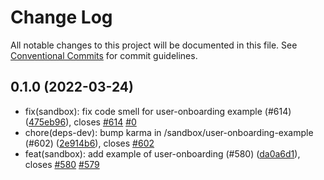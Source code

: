 # Change Log

All notable changes to this project will be documented in this file.
See [Conventional Commits](https://conventionalcommits.org) for commit guidelines.

## 0.1.0 (2022-03-24)

* fix(sandbox): fix code smell for user-onboarding example (#614) ([475eb96](https://github-personal/sourcefuse/loopback4-microservice-catalog/commit/475eb96)), closes [#614](https://github-personal/sourcefuse/loopback4-microservice-catalog/issues/614) [#0](https://github-personal/sourcefuse/loopback4-microservice-catalog/issues/0)
* chore(deps-dev): bump karma in /sandbox/user-onboarding-example (#602) ([2e914b6](https://github-personal/sourcefuse/loopback4-microservice-catalog/commit/2e914b6)), closes [#602](https://github-personal/sourcefuse/loopback4-microservice-catalog/issues/602)
* feat(sandbox): add example of user-onboarding (#580) ([da0a6d1](https://github-personal/sourcefuse/loopback4-microservice-catalog/commit/da0a6d1)), closes [#580](https://github-personal/sourcefuse/loopback4-microservice-catalog/issues/580) [#579](https://github-personal/sourcefuse/loopback4-microservice-catalog/issues/579)
